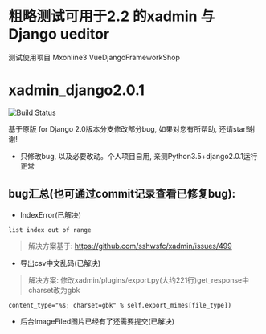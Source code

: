 ﻿# 粗略测试可用于2.2 的xadmin 与 Django ueditor

测试使用项目 Mxonline3 VueDjangoFrameworkShop

# xadmin_django2.0.1

[![Build Status](https://travis-ci.org/mtianyan/hexoBlog-Github.svg?branch=master)](https://travis-ci.org/mtianyan/hexoBlog-Github)

基于原版 for Django 2.0版本分支修改部分bug, 如果对您有所帮助, 还请star!谢谢!

- 只修改bug, 以及必要改动。个人项目自用, 亲测Python3.5+django2.0.1运行正常

## bug汇总(也可通过commit记录查看已修复bug):

- IndexError(已解决)

```
list index out of range
```

>解决方案基于: https://github.com/sshwsfc/xadmin/issues/499

- 导出csv中文乱码(已解决)

>解决方案: 修改xadmin/plugins/export.py(大约221行)get_response中charset改为gbk

```
content_type="%s; charset=gbk" % self.export_mimes[file_type])
```

- 后台ImageFiled图片已经有了还需要提交(已解决)




